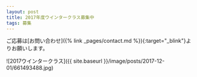 ```yaml
---
layout: post
title: 2017年度ウインタークラス募集中
tags: 募集
---
```


ご応募は[お問い合わせ]({% link _pages/contact.md %}){:target="_blink"}よりお願いします。


![2017ウインタークラス]({{ site.baseurl }}/image/posts/2017-12-01/661493488.jpg)
